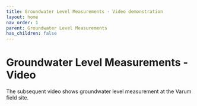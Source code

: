 ```yaml
---
title: Groundwater Level Measurements - Video demonstration
layout: home
nav_order: 1
parent: Groundwater Level Measurements
has_children: false
---
```


<script
  src="https://cdn.mathjax.org/mathjax/latest/MathJax.js?config=TeX-AMS-MML_HTMLorMML"
  type="text/javascript">
</script>

# **Groundwater Level Measurements - Video** 

The subsequent video shows groundwater level measurement at the Varum field site.